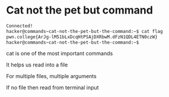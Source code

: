 # Cat not the pet but command

```bash
Connected!
hacker@commands~cat-not-the-pet-but-the-command:~$ cat flag
pwn.college{ArJg-lM51bLxDcqHtPSAjDXRbwM.dFzN1QDL4ETN0czW}
hacker@commands~cat-not-the-pet-but-the-command:~$ 
```

cat is one of the most important commands

It helps us read into a file

For multiple files, multiple arguments

If no file then read from terminal input


